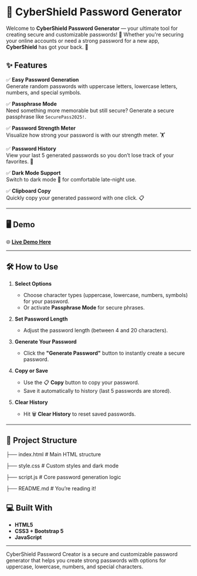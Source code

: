 # 🔐 CyberShield Password Generator

Welcome to **CyberShield Password Generator** — your ultimate tool for creating secure and customizable passwords! 🚀 Whether you're securing your online accounts or need a strong password for a new app, **CyberShield** has got your back. 💪




## ✨ Features

✅ **Easy Password Generation**  
Generate random passwords with uppercase letters, lowercase letters, numbers, and special symbols.

✅ **Passphrase Mode**  
Need something more memorable but still secure? Generate a secure passphrase like `SecurePass2025!`.

✅ **Password Strength Meter**  
Visualize how strong your password is with our strength meter. 🏋️

✅ **Password History**  
View your last 5 generated passwords so you don’t lose track of your favorites. 📜

✅ **Dark Mode Support**  
Switch to dark mode 🌙 for comfortable late-night use.

✅ **Clipboard Copy**  
Quickly copy your generated password with one click. 📋

---

## 🖥️ Demo

🌐 [**Live Demo Here**](https://your-live-demo-link.com) <!-- Optional: add your deployed link here -->

---

## 🛠️ How to Use

1. **Select Options**  
   - Choose character types (uppercase, lowercase, numbers, symbols) for your password.  
   - Or activate **Passphrase Mode** for secure phrases.

2. **Set Password Length**  
   - Adjust the password length (between 4 and 20 characters).  

3. **Generate Your Password**  
   - Click the **"Generate Password"** button to instantly create a secure password.  

4. **Copy or Save**  
   - Use the 📋 **Copy** button to copy your password.  
   - Save it automatically to history (last 5 passwords are stored).

5. **Clear History**  
   - Hit 🗑️ **Clear History** to reset saved passwords.

---

## 📂 Project Structure
├── index.html # Main HTML structure

├── style.css # Custom styles and dark mode

├── script.js # Core password generation logic

├── README.md # You’re reading it!



## 💻 Built With
- **HTML5**  
- **CSS3 + Bootstrap 5**  
- **JavaScript**

---

CyberShield Password Creator is a secure and customizable password generator that helps you create strong passwords with options for uppercase, lowercase, numbers, and special characters.

